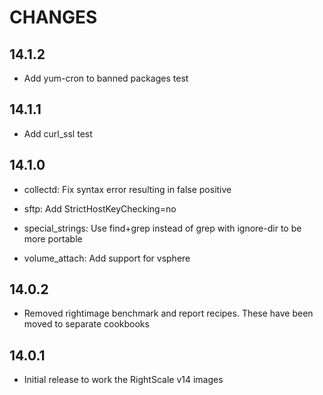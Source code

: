 # CHANGES

## 14.1.2

* Add yum-cron to banned packages test

## 14.1.1

* Add curl_ssl test 

## 14.1.0

* collectd: Fix syntax error resulting in false positive

* sftp: Add StrictHostKeyChecking=no

* special_strings: Use find+grep instead of grep with ignore-dir to be more portable

* volume_attach: Add support for vsphere

## 14.0.2

* Removed rightimage benchmark and report recipes. These have been moved to
separate cookbooks

## 14.0.1
 * Initial release to work the RightScale v14 images
